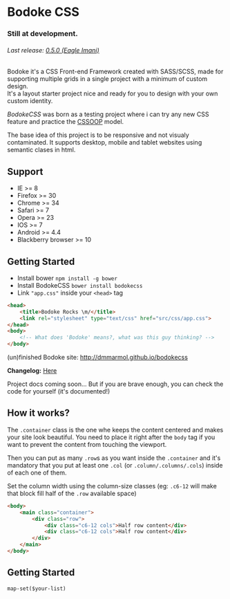 Bodoke CSS
==========

### Still at development.
###### Last release: [0.5.0 (Eagle Imani)](https://github.com/dmmarmol/bodokecss/releases/tag/0.5.0)


Bodoke it's a CSS Front-end Framework created with SASS/SCSS, made for supporting multiple grids in a single project with a minimum of custom design.  
It's a layout starter project nice and ready for you to design with your own custom identity.

*BodokeCSS* was born as a testing project where i can try any new CSS feature and practice the [CSSOOP](https://www.smashingmagazine.com/2011/12/an-introduction-to-object-oriented-css-oocss/) model.

The base idea of this project is to be responsive and not visualy contaminated. 
It supports desktop, mobile and tablet websites using semantic clases in html.

## Support
* IE >= 8
* Firefox >= 30
* Chrome >= 34
* Safari >= 7
* Opera >= 23
* IOS >= 7
* Android >= 4.4
* Blackberry browser >= 10


## Getting Started

* Install bower `npm install -g bower`
* Install BodokeCSS `bower install bodokecss`
* Link `"app.css"` inside your `<head>` tag


``` html
<head>
	<title>Bodoke Rocks \m/</title>
	<link rel="stylesheet" type="text/css" href="src/css/app.css"> 
</head>
<body>
	<!-- What does 'Bodoke' means?, what was this guy thinking? -->
</body>
```


(un)finished Bodoke site: http://dmmarmol.github.io/bodokecss

**Changelog:** [Here](https://github.com/dmmarmol/bodokecss/blob/master/CHANGELOG.MD)

Project docs coming soon... But if you are brave enough, you can check the code for yourself (it's documented!)


## How it works?

The `.container` class is the one whe keeps the content centered and makes your site look beautiful. You need to place it right after the `body` tag if you want to prevent the content from touching the viewport.

Then you can put as many `.row`s as you want inside the `.container` and it's mandatory that you put at least one `.col` (or `.column/.columns/.cols`) inside of each one of them.

Set the column width using the column-size classes (eg: `.c6-12` will make that block fill half of the `.row` available space)
``` html
<body>
	<main class="container">
		<div class="row">
			<div class="c6-12 cols">Half row content</div>
			<div class="c6-12 cols">Half row content</div>
		</div>
	</main>
</body>
```

## Getting Started

``map-set($your-list)``
